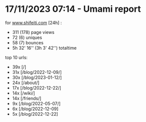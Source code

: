 # 17/11/2023 07:14 - Umami report
for www.shifeiti.com [24h] :

 - 311 (178) page views
 - 72 (6) uniques
 - 58 (7) bounces
 - 5h 32' 16'' (3h 3' 42'') totaltime


top 10 urls:
 - 39x [/]
 - 31x [/blog/2022-12-09/]
 - 30x [/blog/2023-01-12/]
 - 24x [/about/]
 - 17x [/blog/2022-12-22/]
 - 14x [/wiki/]
 - 14x [/friends/]
 - 9x [/blog/2022-05-07/]
 - 6x [/blog/2022-12-09]
 - 5x [/blog/2022-12-22]



